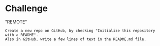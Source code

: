 # Challenge

"REMOTE"

    Create a new repo on GitHub, by checking "Initialize this repository with a README".
    Also in GitHub, write a few lines of text in the README.md file.
    
  
